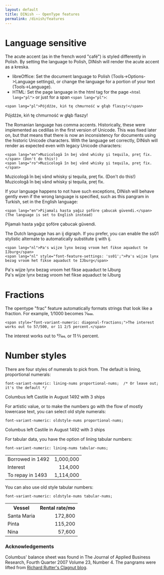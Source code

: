 ```yaml
---
layout: default
title: DINish -- OpenType features
permalink: /dinish/features
---
```


# Language sensitive

The acute accent (as in the french word "café") is styled differently in Polish. By setting the language to Polish, DINish will render the acute accent as a kreska.

* libreOffice: Set the document language to Polish (Tools->Options->Language settings), or change the language for a portion of your text (Tools->Language).
* HTML: Set the page language in the html tag for the page `<html lang="pl">` or just for a span `<span lang="pl">`:

```
<span lang="pl">Pójdźże, kiń tę chmurność w głąb flaszy!</span>
```
<div lang="pl" class="sample">Pójdźże, kiń tę chmurność w głąb flaszy!</div>

The Romanian language has comma accents. Historically, these were implemented as cedillas in the first version of Unicode. This was fixed later on, but that means that there is now an inconsistency for documents using the historic Unicode characters. With the language set correctly, DINish will render as expected even with legacy Unicode characters:
```
<span lang="en">Muzicologă în bej vând whisky şi tequila, preţ fix.</span> (Don't do this!)
<span lang="ro">Muzicologă în bej vând whisky şi tequila, preţ fix.</span>
```
<div lang="en" class="sample">Muzicologă în bej vând whisky şi tequila, preţ fix. (Don't do this!)</div>
<div lang="ro" class="sample">Muzicologă în bej vând whisky şi tequila, preţ fix.</div>

If your language happens to not have such exceptions, DINish will behave gently even if the wrong language is specified, such as this pangram in Turkish, set in the English language:
```
<span lang="en">Pijamalı hasta yağız şoföre çabucak güvendi.</span> (The language is set to English instead)
```
<div lang="en" class="sample">Pijamalı hasta yağız şoföre çabucak güvendi.</div>

The Dutch language has an ij digraph. If you prefer, you can enable the
ss01 stylistic alternate to automatically substitute ij with ĳ.

```
<span lang="nl">Pa's wijze lynx bezag vroom het fikse aquaduct te IJburg</span>
<span lang="nl" style="font-feature-settings: 'ss01';">Pa's wijze lynx bezag vroom het fikse aquaduct te IJburg</span>
```
<div lang="nl" class="sample">Pa's wijze lynx bezag vroom het fikse aquaduct te IJburg</div>
<div lang="nl" style="font-feature-settings: 'ss01';" class="sample">Pa's wijze lynx bezag vroom het fikse aquaduct te IJburg</div>

<div id="frac"></div>

# Fractions

The opentype "frac" feature automatically formats strings that look like a fraction. For example, 1/1000 becomes
<span style="font-variant-numeric: diagonal-fractions;">1/1000</span>.
```
<span style="font-variant-numeric: diagonal-fractions;">The interest works out to 57/500, or 11 2/5 percent.</span>
```
<span class="sample" style="font-variant-numeric: diagonal-fractions;">The interest works out to 57/500, or 11 2/5 percent.</span>

# Number styles

There are four styles of numerals to pick from. The default is lining, proportional numerals:
```
font-variant-numeric: lining-nums proportional-nums;  /* Or leave out; it's the default */
```
<div class="sample" id="numeral_lnum_pnum">Columbus left Castile in August 1492 with 3 ships</div>

For artistic value, or to make the numbers go with the flow of mostly lowercase text, you can select old style numerals:
```
font-variant-numeric: oldstyle-nums proportional-nums;
```
<div class="sample" id="numeral_onum_pnum">Columbus left Castile in August 1492 with 3 ships</div>

For tabular data, you have the option of lining tabular numbers:
```
font-variant-numeric: lining-nums tabular-nums;
```
<div class="sample" id="numeral_lnum_tnum">
<table>
<tr><td>Borrowed in 1492</td><td align="right">1,000,000</td></tr>
<tr><td>Interest</td><td align="right">114,000</td></tr>
<tr><td>To repay in 1493</td><td align="right">1,114,000</td></tr>
</table>
</div>

You can also use old style tabular numbers:
```
font-variant-numeric: oldstyle-nums tabular-nums;
```
<div class="sample" id="numeral_onum_tnum">
<table>
<tr><th>Vessel</th><th align="right">Rental rate/mo</th></tr>
<tr><td>Santa Maria</td><td align="right">172,800</td></tr>
<tr><td>Pinta</td><td align="right">115,200</td></tr>
<tr><td>Nina</td><td align="right">57,600</td></tr>
</table>
</div>

### Acknowledgements

Columbus' balance sheet was found in The Journal of Applied Business Research, Fourth Quarter 2007 Volume 23, Number 4.
The pangrams were lifted from [Richard Rutter's Clagnut blog](http://clagnut.com/blog/2380/).

